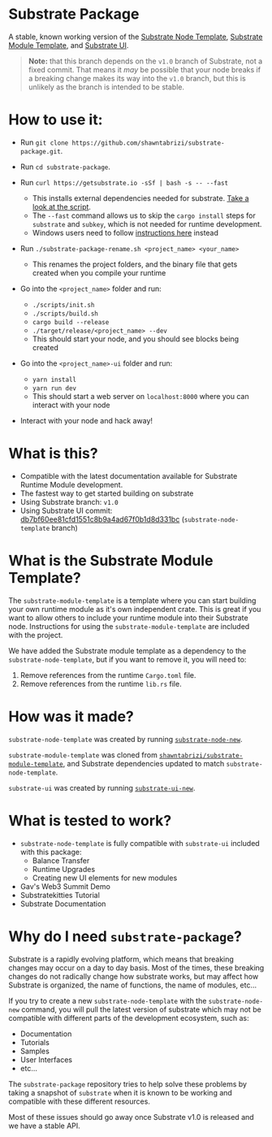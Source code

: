 # Substrate Package

A stable, known working version of the [Substrate Node Template](https://github.com/paritytech/substrate/tree/master/node-template), [Substrate Module Template](https://github.com/shawntabrizi/substrate-module-template), and [Substrate UI](https://github.com/paritytech/substrate-ui).

> **Note:** that this branch depends on the `v1.0` branch of Substrate, not a fixed commit. That means it _may_ be possible that your node breaks if a breaking change makes its way into the `v1.0` branch, but this is unlikely as the branch is intended to be stable.

# How to use it:

 * Run `git clone https://github.com/shawntabrizi/substrate-package.git`.
 * Run `cd substrate-package`.
 * Run `curl https://getsubstrate.io -sSf | bash -s -- --fast`
    * This installs external dependencies needed for substrate. [Take a look at the script](https://getsubstrate.io).
    * The `--fast` command allows us to skip the `cargo install` steps for `substrate` and `subkey`, which is not needed for runtime development.
    * Windows users need to follow [instructions here](https://github.com/paritytech/substrate#61-hacking-on-substrate) instead

 * Run `./substrate-package-rename.sh <project_name> <your_name>`
    * This renames the project folders, and the binary file that gets created when you compile your runtime

* Go into the `<project_name>` folder and run:
    * `./scripts/init.sh`
    * `./scripts/build.sh`
    * `cargo build --release`
    * `./target/release/<project_name> --dev`
    * This should start your node, and you should see blocks being created

* Go into the `<project_name>-ui` folder and run:
    * `yarn install`
    * `yarn run dev`
    * This should start a web server on `localhost:8000` where you can interact with your node

* Interact with your node and hack away!

# What is this?

* Compatible with the latest documentation available for Substrate Runtime Module development.
* The fastest way to get started building on substrate
* Using Substrate branch: `v1.0`
* Using Substrate UI commit: [db7bf60ee81cfd1551c8b9a4ad67f0b1d8d331bc](https://github.com/paritytech/substrate-ui/commit/db7bf60ee81cfd1551c8b9a4ad67f0b1d8d331bc) (`substrate-node-template` branch)

# What is the Substrate Module Template?

The `substrate-module-template` is a template where you can start building your own runtime module as it's own independent crate. This is great if you want to allow others to include your runtime module into their Substrate node. Instructions for using the `substrate-module-template` are included with the project.

We have added the Substrate module template as a dependency to the `substrate-node-template`, but if you want to remove it, you will need to:

1. Remove references from the runtime `Cargo.toml` file.
2. Remove references from the runtime `lib.rs` file.

# How was it made?

`substrate-node-template` was created by running [`substrate-node-new`](https://github.com/paritytech/substrate-up/blob/master/substrate-node-new).

`substrate-module-template` was cloned from [`shawntabrizi/substrate-module-template`](https://github.com/shawntabrizi/substrate-module-template), and Substrate dependencies updated to match `substrate-node-template`.

`substrate-ui` was created by running [`substrate-ui-new`](https://github.com/paritytech/substrate-up/blob/master/substrate-ui-new).

# What is tested to work?

* `substrate-node-template` is fully compatible with `substrate-ui` included with this package:
    * Balance Transfer
    * Runtime Upgrades
    * Creating new UI elements for new modules
* Gav's Web3 Summit Demo
* Substratekitties Tutorial
* Substrate Documentation

# Why do I need `substrate-package`?

Substrate is a rapidly evolving platform, which means that breaking changes may occur on a day to day basis.
Most of the times, these breaking changes do not radically change how substrate works, but may affect how Substrate is organized, the name of functions, the name of modules, etc...

If you try to create a new `substrate-node-template` with the `substrate-node-new` command, you will pull the latest version of substrate which may not be compatible with different parts of the development ecosystem, such as:

* Documentation
* Tutorials
* Samples
* User Interfaces
* etc...

The `substrate-package` repository tries to help solve these problems by taking a snapshot of `substrate` when it is known to be working and compatible with these different resources.

Most of these issues should go away once Substrate v1.0 is released and we have a stable API.
